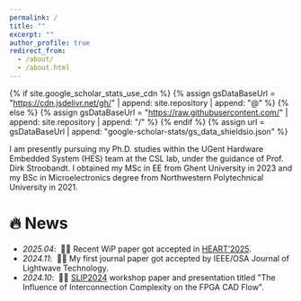 ```yaml
---
permalink: /
title: ""
excerpt: ""
author_profile: true
redirect_from: 
  - /about/
  - /about.html
---
```


{% if site.google_scholar_stats_use_cdn %}
{% assign gsDataBaseUrl = "https://cdn.jsdelivr.net/gh/" | append: site.repository | append: "@" %}
{% else %}
{% assign gsDataBaseUrl = "https://raw.githubusercontent.com/" | append: site.repository | append: "/" %}
{% endif %}
{% assign url = gsDataBaseUrl | append: "google-scholar-stats/gs_data_shieldsio.json" %}

<span class='anchor' id='about-me'></span>

I am presently pursuing my Ph.D. studies within the UGent Hardware Embedded System (HES) team at the CSL lab, under the guidance of Prof. Dirk Stroobandt.  I obtained my MSc in EE from Ghent University in 2023 and my BSc in Microelectronics degree from Northwestern Polytechnical University in 2021. 
<!--Now I just finished my matser thesis with [Prof. Dirk Stroobandt](https://users.elis.ugent.be/~dstrooba/dstr_bio.html) and [Prof. Wim Bogaerts](https://photonics.intec.ugent.be/contact/people.asp?ID=2) on the topic of **Routing Algorithms for Programmable Photonic Circuits**.    -->

# 🔥 News
- *2025.04*: &nbsp;🎉🎉 Recent WiP paper got accepted in [HEART’2025](https://sites.google.com/view/heart2025).
- *2024.11*: &nbsp;🎉🎉 My first journal paper got accepted by IEEE/OSA Journal of Lightwave Technology.
- *2024.10*: &nbsp;🎉🎉 [SLIP2024](http://www.sliponline.org/) workshop paper and presentation titled "The Influence of Interconnection Complexity on the FPGA CAD Flow".


<script type='text/javascript' id='clustrmaps' src='//cdn.clustrmaps.com/map_v2.js?cl=ffffff&w=202&t=tt&d=u6zqv4eU5KFuACwKCtJhr-8yI2BKSoJIInFFA-urL9I&co=6d7a84&cmo=c1a7bc&cmn=8a89e2'></script>
<!-- <script async src="//busuanzi.ibruce.info/busuanzi/2.3/busuanzi.pure.mini.js"></script>
<span id="busuanzi_container_site_pv">Pageviews:<span id="busuanzi_value_site_pv"></span>times</span>
 -->
